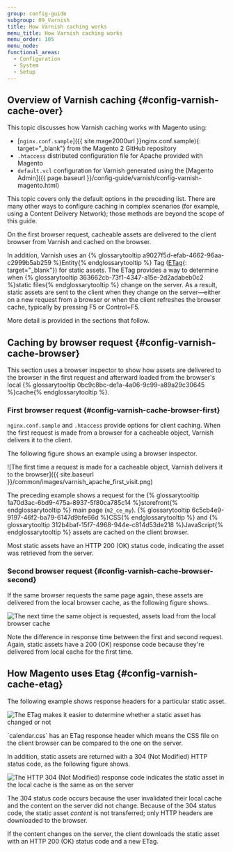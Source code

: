 ```yaml
---
group: config-guide
subgroup: 09_Varnish
title: How Varnish caching works
menu_title: How Varnish caching works
menu_order: 105
menu_node:
functional_areas:
  - Configuration
  - System
  - Setup
---
```


## Overview of Varnish caching   {#config-varnish-cache-over}

This topic discusses how Varnish caching works with Magento using:

*	[`nginx.conf.sample`]({{ site.mage2000url }}nginx.conf.sample){: target="_blank"} from the Magento 2 GitHub repository
*	`.htaccess` distributed configuration file for Apache provided with Magento
*	`default.vcl` configuration for Varnish generated using the [Magento Admin]({{ page.baseurl }}/config-guide/varnish/config-varnish-magento.html)

<div class="bs-callout bs-callout-info" id="info">
	<p>This topic covers only the default options in the preceding list. There are many other ways to configure caching in complex scenarios (for example, using a Content Delivery Network); those methods are beyond the scope of this guide.</p>
</div>

On the first browser request, cacheable assets are delivered to the client browser from Varnish and cached on the browser.  

In addition, Varnish uses an {% glossarytooltip a9027f5d-efab-4662-96aa-c2999b5ab259 %}Entity{% endglossarytooltip %} Tag ([ETag](https://en.wikipedia.org/wiki/HTTP_ETag){: target="_blank"}) for static assets. The ETag provides a way to determine when {% glossarytooltip 363662cb-73f1-4347-a15e-2d2adabeb0c2 %}static files{% endglossarytooltip %} change on the server. As a result, static assets are sent to the client when they change on the server&mdash;either on a new request from a browser or when the client refreshes the browser cache, typically by pressing F5 or Control+F5.

More detail is provided in the sections that follow.

## Caching by browser request   {#config-varnish-cache-browser}

This section uses a browser inspector to show how assets are delivered to the browser in the first request and afterward loaded from the browser's local {% glossarytooltip 0bc9c8bc-de1a-4a06-9c99-a89a29c30645 %}cache{% endglossarytooltip %}.

### First browser request   {#config-varnish-cache-browser-first}

`nginx.conf.sample` and `.htaccess` provide options for client caching. When the first request is made from a browser for a cacheable object, Varnish delivers it to the client.

The following figure shows an example using a browser inspector.

![The first time a request is made for a cacheable object, Varnish delivers it to the browser]({{ site.baseurl }}/common/images/varnish_apache_first_visit.png)

The preceding example shows a request for the {% glossarytooltip 1a70d3ac-6bd9-475a-8937-5f80ca785c14 %}storefront{% endglossarytooltip %} main page (`m2_ce_my`). {% glossarytooltip 6c5cb4e9-9197-46f2-ba79-6147d9bfe66d %}CSS{% endglossarytooltip %} and {% glossarytooltip 312b4baf-15f7-4968-944e-c814d53de218 %}JavaScript{% endglossarytooltip %} assets are cached on the client browser.

<div class="bs-callout bs-callout-info" id="info">
	<p>Most static assets have an HTTP 200 (OK) status code, indicating the asset was retrieved from the server.</p>
</div>

### Second browser request   {#config-varnish-cache-browser-second}

If the same browser requests the same page again, these assets are delivered from the local browser cache, as the following figure shows.

<p><img src="{{ site.baseurl }}/common/images/varnish_apache_second_visit.png" alt="The next time the same object is requested, assets load from the local browser cache"></p>

Note the difference in response time between the first and second request. Again, static assets have a 200 (OK) response code because they're delivered from local cache for the first time.

## How Magento uses Etag   {#config-varnish-cache-etag}

The following example shows response headers for a particular static asset. 

<p><img src="{{ site.baseurl }}/common/images/varnish_etag.png" alt="The ETag makes it easier to determine whether a static asset has changed or not"></p>
`calendar.css` has an ETag response header which means the CSS file on the client browser can be compared to the one on the server.

In addition, static assets are returned with a 304 (Not Modified) HTTP status code, as the following figure shows.

<p><img src="{{ site.baseurl }}/common/images/varnish_304.png" alt="The HTTP 304 (Not Modified) response code indicates the static asset in the local cache is the same as on the server"></p>

The 304 status code occurs because the user invalidated their local cache and the content on the server did not change. Because of the 304 status code, the static asset *content* is not transferred; only HTTP headers are downloaded to the browser. 

If the content changes on the server, the client downloads the static asset with an HTTP 200 (OK) status code and a new ETag.

